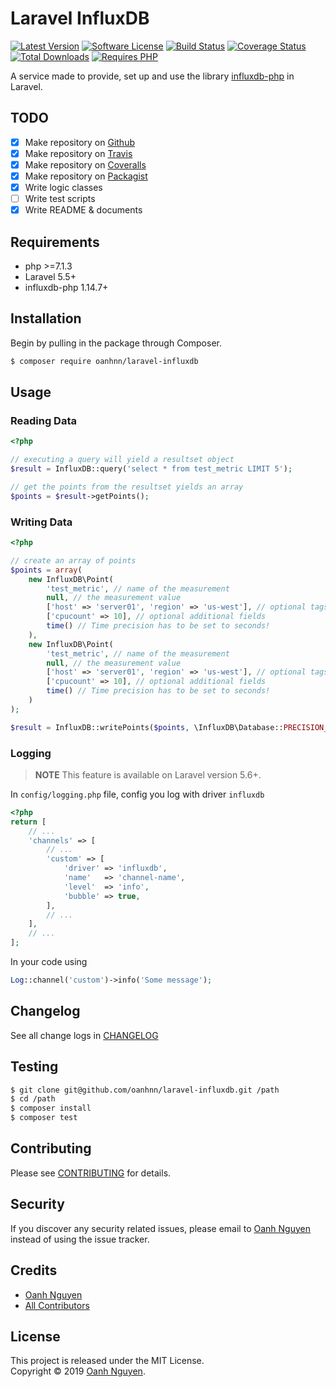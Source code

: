 # Laravel InfluxDB

[![Latest Version](https://img.shields.io/packagist/v/oanhnn/laravel-influxdb.svg)](https://packagist.org/packages/oanhnn/laravel-influxdb)
[![Software License](https://img.shields.io/github/license/oanhnn/laravel-influxdb.svg)](LICENSE)
[![Build Status](https://img.shields.io/travis/oanhnn/laravel-influxdb/master.svg)](https://travis-ci.org/oanhnn/laravel-influxdb)
[![Coverage Status](https://img.shields.io/coveralls/github/oanhnn/laravel-influxdb/master.svg)](https://coveralls.io/github/oanhnn/laravel-influxdb?branch=master)
[![Total Downloads](https://img.shields.io/packagist/dt/oanhnn/laravel-influxdb.svg)](https://packagist.org/packages/oanhnn/laravel-influxdb)
[![Requires PHP](https://img.shields.io/travis/php-v/oanhnn/laravel-influxdb.svg)](https://travis-ci.org/oanhnn/laravel-influxdb)

A service made to provide, set up and use the library [influxdb-php](https://github.com/influxdata/influxdb-php/) in Laravel.

## TODO

- [x] Make repository on [Github](https://github.com)
- [x] Make repository on [Travis](https://travis.org)
- [x] Make repository on [Coveralls](https://coveralls.io)
- [x] Make repository on [Packagist](https://packagist.org)
- [x] Write logic classes
- [ ] Write test scripts
- [x] Write README & documents

## Requirements

* php >=7.1.3
* Laravel 5.5+
* influxdb-php 1.14.7+

## Installation

Begin by pulling in the package through Composer.

```bash
$ composer require oanhnn/laravel-influxdb
```

## Usage

### Reading Data

```php
<?php

// executing a query will yield a resultset object
$result = InfluxDB::query('select * from test_metric LIMIT 5');

// get the points from the resultset yields an array
$points = $result->getPoints();
```

### Writing Data

```php
<?php

// create an array of points
$points = array(
    new InfluxDB\Point(
        'test_metric', // name of the measurement
        null, // the measurement value
        ['host' => 'server01', 'region' => 'us-west'], // optional tags
        ['cpucount' => 10], // optional additional fields
        time() // Time precision has to be set to seconds!
    ),
    new InfluxDB\Point(
        'test_metric', // name of the measurement
        null, // the measurement value
        ['host' => 'server01', 'region' => 'us-west'], // optional tags
        ['cpucount' => 10], // optional additional fields
        time() // Time precision has to be set to seconds!
    )
);

$result = InfluxDB::writePoints($points, \InfluxDB\Database::PRECISION_SECONDS);
```

### Logging

> **NOTE** This feature is available on Laravel version 5.6+.

In `config/logging.php` file, config you log with driver `influxdb`

```php
<?php
return [
    // ...
    'channels' => [
        // ...
        'custom' => [
            'driver' => 'influxdb',
            'name'   => 'channel-name',
            'level'  => 'info',
            'bubble' => true,
        ],
        // ...
    ],
    // ...
];

```

In your code using

```php
Log::channel('custom')->info('Some message');

```


## Changelog

See all change logs in [CHANGELOG](CHANGELOG.md)

## Testing

```bash
$ git clone git@github.com/oanhnn/laravel-influxdb.git /path
$ cd /path
$ composer install
$ composer test
```

## Contributing

Please see [CONTRIBUTING](CONTRIBUTING.md) for details.

## Security

If you discover any security related issues, please email to [Oanh Nguyen](mailto:oanhnn.bk@gmail.com) instead of 
using the issue tracker.

## Credits

- [Oanh Nguyen](https://github.com/oanhnn)
- [All Contributors](../../contributors)

## License

This project is released under the MIT License.   
Copyright © 2019 [Oanh Nguyen](https://oanhnn.github.io/).
